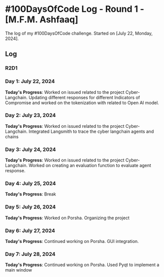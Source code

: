 # #100DaysOfCode Log - Round 1 - [M.F.M. Ashfaaq]

The log of my #100DaysOfCode challenge. Started on [July 22, Monday, 2024].

## Log

### R2D1 


### Day 1: July 22, 2024

**Today's Progress**: Worked on issued related to the project Cyber-Langchain. Updating different responses for different Indicators of Compromise and worked on the tokenization with related to Open AI model. 


### Day 2: July 23, 2024

**Today's Progress**: Worked on issued related to the project Cyber-Langchain. Integrated Langsmith to trace the cyber langchain agents and chains



### Day 3: July 24, 2024

**Today's Progress**: Worked on issued related to the project Cyber-Langchain. Worked on creating an evaluation function to evaluate agent response.


### Day 4: July 25, 2024

**Today's Progress**: Break 


### Day 5: July 26, 2024

**Today's Progress**: Worked on Porsha. Organizing the project


### Day 6: July 27, 2024

**Today's Progress**: Continued working on Porsha. GUI integration.


### Day 7: July 28, 2024

**Today's Progress**: Continued working on Porsha. Used Pyqt to implement a main window

